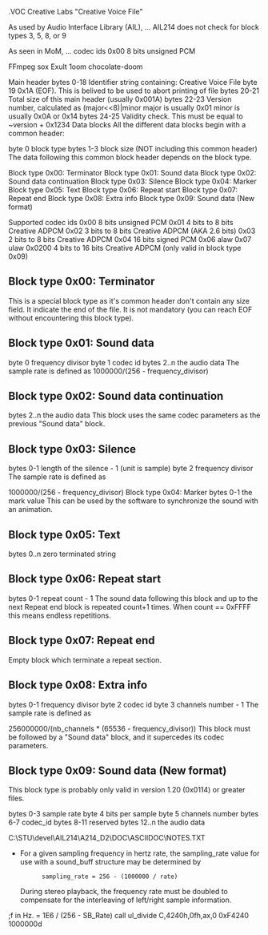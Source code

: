 
.VOC
Creative Labs
"Creative Voice File"



As used by Audio Interface Library (AIL), ...
AIL214 does not check for block types 3, 5, 8, or 9

As seen in MoM, ...
    codec ids
        0x00  8 bits unsigned PCM




FFmpeg
sox
Exult
1oom
chocolate-doom






Main header
bytes 0-18   Identifier string containing: Creative Voice File
byte  19     0x1A (EOF). This is belived to be used to abort printing of file
bytes 20-21  Total size of this main header (usually 0x001A)
bytes 22-23  Version number, calculated as (major<<8)|minor
               major is usually 0x01
               minor is usually 0x0A or 0x14
bytes 24-25  Validity check. This must be equal to ~version + 0x1234
Data blocks
All the different data blocks begin with a common header:

byte  0      block type
bytes 1-3    block size (NOT including this common header)
The data following this common block header depends on the block type.

Block type 0x00: Terminator
Block type 0x01: Sound data
Block type 0x02: Sound data continuation
Block type 0x03: Silence
Block type 0x04: Marker
Block type 0x05: Text
Block type 0x06: Repeat start
Block type 0x07: Repeat end
Block type 0x08: Extra info
Block type 0x09: Sound data (New format)

Supported codec ids
  0x00  8 bits unsigned PCM
  0x01  4 bits to 8 bits Creative ADPCM
  0x02  3 bits to 8 bits Creative ADPCM (AKA 2.6 bits)
  0x03  2 bits to 8 bits Creative ADPCM
  0x04  16 bits signed PCM
  0x06  alaw
  0x07  ulaw
0x0200  4 bits to 16 bits Creative ADPCM (only valid in block type 0x09)



## Block type 0x00: Terminator
This is a special block type as it's common header don't contain any size field. It indicate the end of the file. It is not mandatory (you can reach EOF without encountering this block type).

## Block type 0x01: Sound data
byte  0      frequency divisor
byte  1      codec id
bytes 2..n   the audio data
The sample rate is defined as
    1000000/(256 - frequency_divisor)

## Block type 0x02: Sound data continuation
bytes 2..n    the audio data
This block uses the same codec parameters as the previous "Sound data" block.

## Block type 0x03: Silence
bytes 0-1    length of the silence - 1 (unit is sample)
byte  2      frequency divisor
The sample rate is defined as

1000000/(256 - frequency_divisor)
Block type 0x04: Marker
bytes 0-1    the mark value
This can be used by the software to synchronize the sound with an animation.

## Block type 0x05: Text
bytes 0..n   zero terminated string

## Block type 0x06: Repeat start
bytes 0-1    repeat count - 1
The sound data following this block and up to the next Repeat end block is repeated count+1 times. When count == 0xFFFF this means endless repetitions.

## Block type 0x07: Repeat end
Empty block which terminate a repeat section.

## Block type 0x08: Extra info
bytes 0-1    frequency divisor
byte  2      codec id
byte  3      channels number - 1
The sample rate is defined as

256000000/(nb_channels * (65536 - frequency_divisor))
This block must be followed by a "Sound data" block, and it supercedes its codec parameters.

## Block type 0x09: Sound data (New format)
This block type is probably only valid in version 1.20 (0x0114) or greater files.

bytes 0-3    sample rate
byte  4      bits per sample
byte  5      channels number
bytes 6-7    codec_id
bytes 8-11   reserved
bytes 12..n  the audio data







C:\STU\devel\AIL214\A214_D2\DOC\ASCIIDOC\NOTES.TXT

* For a given sampling frequency in hertz rate, the sampling_rate value
  for use with a sound_buff structure may be determined by 
          
            sampling_rate = 256 - (1000000 / rate)

  During stereo playback, the frequency rate must be doubled to
  compensate for the interleaving of left/right sample information.

;f in Hz. = 1E6 / (256 - SB_Rate)
call ul_divide C,4240h,0fh,ax,0
0xF4240  1000000d
